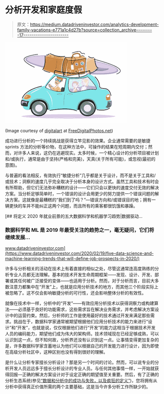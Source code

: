 # 分析开发和家庭度假

> 原文：<https://medium.datadriveninvestor.com/analytics-development-family-vacations-e771a1c4d27b?source=collection_archive---------17----------------------->

![](img/619a9d3b82b1e2ea97978ceca4b61fd1.png)

(Image courtesy of [digitalart](http://www.freedigitalphotos.net/images/view_photog.php?photogid=2280) at [FreeDigitalPhotos.net](http://FreeDigitalPhotos.net))

成功进行分析的一个持续挑战是获得立竿见影的效果。企业通常需要的是敏捷 sprints 方法的分析等价物，在这种方法中，可操作的结果在短周期内交付；然而，对许多人来说，这仍在逃避现实。太多时候，一个精心设计的分析项目被计划和/或执行，通常是由于坚持(严格和完美)，天真(关于所有可能)，或忽视(最初的意图)。

与普遍的看法相反，有效执行“敏捷分析”几乎都是关于设计，而不是关于工具和/或技术；洞察的速度几乎完全取决于分析本身的设计方式。虽然工具和技术有时会有所帮助，但它们无法弥补糟糕的设计——它们只会以更快的速度交付无效的解决方案。当分析足够简单时，一个错误的设计会用更少的努力提供一个错误问题的解决方案。这就像是最糟糕的“我们到了吗？”—错误方向和/或错误目的地；拥有一辆更快的车并不能纠正这两个问题，而且所有的乘客都很饥饿和暴躁。

[](https://www.datadriveninvestor.com/2020/02/19/five-data-science-and-machine-learning-trends-that-will-define-job-prospects-in-2020/) [## 将定义 2020 年就业前景的五大数据科学和机器学习趋势|数据驱动…

### 数据科学和 ML 是 2019 年最受关注的趋势之一，毫无疑问，它们将继续发展…

www.datadriveninvestor.com](https://www.datadriveninvestor.com/2020/02/19/five-data-science-and-machine-learning-trends-that-will-define-job-prospects-in-2020/) 

许多与分析相关的活动在技术上有着直接的相似之处，尽管这通常连高度熟练的分析专业人员都无法理解。基本的技术开发生命周期框架——发现、设计、开发、部署或其任何被广泛接受的变体——也适用于分析。然而，对于分析而言，目前大多数注意力都集中在“开发”上，也就是应用分析技术的地方，而其他三个阶段实际上被忽略了。这不仅会影响敏捷分析的可行性，还会影响整体分析的有效性。

就像在技术中一样，分析中的“开发”——有效应用分析技术以获得洞察力或构建算法——必须基于良好的功能需求，这些需求旨在解决业务需求，并考虑解决方案设计中的运营约束。然后，分析师的工作是使用最好的技术通过开发来满足那些需求。挑战在于，数据科学家通常被期望根据他们应用分析技术的能力来进行“设计”和“开发”，也就是说，仅仅根据他们进行“开发”的能力这相当于根据技术开发人员的编码能力，期望他们成为伟大的架构师。技术领域现在已经足够成熟，可以认识到这一点，但不知何故，分析界还没有认识到这一点。让事情变得更加复杂的是，许多数据科学家含蓄地认为他们可以根据自己的开发能力进行设计，因为即使在高级分析社区中，这种区别也没有得到很好的理解。

是什么让分析专家擅长分析设计？那是另一个时间的讨论。然而，可以说专业的分析开发人员远远多于擅长分析设计的专业人员。与任何其他事情一样，一开始就获得回报—正确的解决方案设计对于设定正确的期望值至关重要。然后，有了正确的分析生态系统(参见[“数据和分析中的成功与失败，以及疯狂的定义”](https://medium.com/datadriveninvestor/success-in-data-and-analytics-and-definition-of-insanity-a6956f692814))，您将拥有从分析中获得真正价值所需的两个主要基础，这是当今许多分析工作所缺少的。
